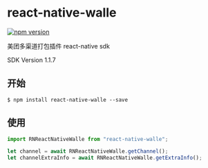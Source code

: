 # react-native-walle

[![npm version](https://badge.fury.io/js/react-native-walle.svg)](https://badge.fury.io/js/react-native-walle)

美团多渠道打包插件 react-native sdk

SDK Version 1.1.7

## 开始

`$ npm install react-native-walle --save`

## 使用

```javascript
import RNReactNativeWalle from "react-native-walle";

let channel = await RNReactNativeWalle.getChannel();
let channelExtraInfo = await RNReactNativeWalle.getExtraInfo();
```
